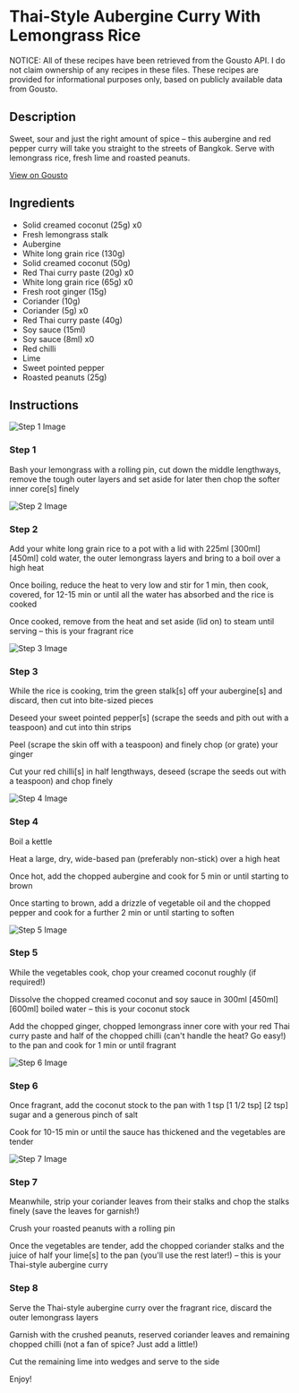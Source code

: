 # Thai-Style Aubergine Curry With Lemongrass Rice

NOTICE: All of these recipes have been retrieved from the Gousto API. I do not claim ownership of any recipes in these files. These recipes are provided for informational purposes only, based on publicly available data from Gousto.

## Description

Sweet, sour and just the right amount of spice – this aubergine and red pepper curry will take you straight to the streets of Bangkok. Serve with lemongrass rice, fresh lime and roasted peanuts.

[View on Gousto](https://www.gousto.co.uk/recipes/cookbook/thai-aubergine-curry-with-sticky-rice)

## Ingredients

- Solid creamed coconut (25g) x0
- Fresh lemongrass stalk
- Aubergine
- White long grain rice (130g)
- Solid creamed coconut (50g)
- Red Thai curry paste (20g) x0
- White long grain rice (65g) x0
- Fresh root ginger (15g)
- Coriander (10g)
- Coriander (5g) x0
- Red Thai curry paste (40g)
- Soy sauce (15ml)
- Soy sauce (8ml) x0
- Red chilli
- Lime
- Sweet pointed pepper
- Roasted peanuts (25g)

## Instructions

![Step 1 Image](https://production-media.gousto.co.uk/cms/recipe-step-image/904.-step-1-x200.jpg)

### Step 1

Bash your lemongrass with a rolling pin, cut down the middle lengthways, remove the tough outer layers and set aside for later then chop the softer inner core[s] finely

![Step 2 Image](https://production-media.gousto.co.uk/cms/recipe-step-image/904.-step-2-x200.jpg)

### Step 2

Add your white long grain rice to a pot with a lid with 225ml <span class="text-purple">[300ml] </span><span class="text-danger">[450ml]</span> cold water, the outer lemongrass layers and bring to a boil over a high heat

Once boiling, reduce the heat to very low and stir for 1 min, then cook, covered, for 12-15 min or until all the water has absorbed and the rice is cooked

Once cooked, remove from the heat and set aside (lid on) to steam until serving – this is your fragrant rice

![Step 3 Image](https://production-media.gousto.co.uk/cms/recipe-step-image/904.-step-3-x200.jpg)

### Step 3

While the rice is cooking, trim the green stalk[s] off your aubergine[s] and discard, then cut into bite-sized pieces

Deseed your sweet pointed pepper[s] (scrape the seeds and pith out with a teaspoon) and cut into thin strips

Peel (scrape the skin off with a teaspoon) and finely chop (or grate) your ginger

Cut your red chilli[s] in half lengthways, deseed (scrape the seeds out with a teaspoon) and chop finely

![Step 4 Image](https://production-media.gousto.co.uk/cms/recipe-step-image/904.-step-4-x200.jpg)

### Step 4

Boil a kettle

Heat a large, dry, wide-based pan (preferably non-stick) over a high heat

Once hot, add the chopped aubergine and cook for 5 min or until starting to brown

Once starting to brown, add a drizzle of vegetable oil and the chopped pepper and cook for a further 2 min or until starting to soften

![Step 5 Image](https://production-media.gousto.co.uk/cms/recipe-step-image/904.-step-5-x200.jpg)

### Step 5

While the vegetables cook, chop your creamed coconut roughly (if required!)

Dissolve the chopped creamed coconut and soy sauce in 300ml <span class="text-purple">[450ml]</span><span class="text-danger"> [600ml] </span>boiled water – this is your coconut stock

Add the chopped ginger, chopped lemongrass inner core with your red Thai curry paste and half of the chopped chilli (can't handle the heat? Go easy!) to the pan and cook for 1 min or until fragrant

![Step 6 Image](https://production-media.gousto.co.uk/cms/recipe-step-image/904.-step-6-x200.jpg)

### Step 6

Once fragrant, add the coconut stock to the pan with 1 tsp <span class="text-purple">[1 1/2 tsp]</span> <span class="text-danger">[2 tsp]</span> sugar and a generous pinch of salt

Cook for 10-15 min or until the sauce has thickened and the vegetables are tender

![Step 7 Image](https://production-media.gousto.co.uk/cms/recipe-step-image/904.-step-7-x200.jpg)

### Step 7

Meanwhile, strip your coriander leaves from their stalks and chop the stalks finely (save the leaves for garnish!)

Crush your roasted peanuts with a rolling pin

Once the vegetables are tender, add the chopped coriander stalks and the juice of half your lime[s] to the pan (you'll use the rest later!) – this is your Thai-style aubergine curry

### Step 8

Serve the Thai-style aubergine curry over the fragrant rice, discard the outer lemongrass layers

Garnish with the crushed peanuts, reserved coriander leaves and remaining chopped chilli (not a fan of spice? Just add a little!)

Cut the remaining lime into wedges and serve to the side

Enjoy!

